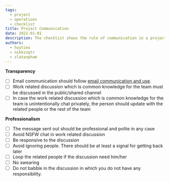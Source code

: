 ```yaml
---
tags:
  - project
  - operations
  - checklist
title: Project Communication
date: 2022-01-01
description: The checklist shows the rule of communication in a project
authors:
  - huytieu
  - nikkingtr
  - zlatanpham
---
```


**Transparency**

- [ ] Email communication should follow [email communication and use](https://www.notion.so/3703ec7baf5d438fb817175044898c7b?pvs=21).
- [ ] Work related discussion which is common knowledge for the team must be discussed in the public/shared channel
- [ ] In case the work related discussion which is common knowledge for the team is unintentionally chat privately, the person should update with the related people or the rest of the team

**Professionalism**

- [ ] The message sent out should be professional and polite in any case
- [ ] Avoid NSFW chat in work related discussion
- [ ] Be responsive to the discussion
- [ ] Avoid ignoring people. There should be at least a signal for getting back later
- [ ] Loop the related people if the discussion need him/her
- [ ] No swearing
- [ ] Do not babble in the discussion in which you do not have any responsibility.
